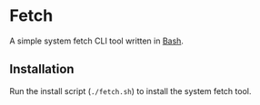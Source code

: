 # Fetch
A simple system fetch CLI tool written in [Bash](https://www.gnu.org/software/bash/).

## Installation
Run the install script (`./fetch.sh`) to install the system fetch tool.